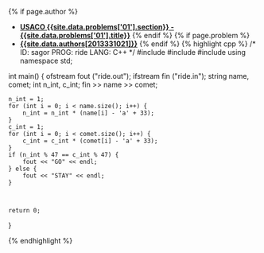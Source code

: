 <a name="2013331021.01"></a>

{% if page.author %}
- **[USACO {{site.data.problems['01'].section}} - {{site.data.problems['01'].title}}]({{site.baseurl}}/problem/01)**
{% endif %}
{% if page.problem %}
- **[{{site.data.authors[2013331021]}}]({{site.baseurl}}/author/2013331021)**
{% endif %}
{% highlight cpp %}
/*
ID: sagor
PROG: ride
LANG: C++
*/
#include<iostream>
#include<fstream>
#include<string>
using namespace std;

int main() {
    ofstream fout ("ride.out");
    ifstream fin ("ride.in");
    string name, comet;
    int n_int, c_int;
    fin >> name >> comet;

    n_int = 1;
    for (int i = 0; i < name.size(); i++) {
        n_int = n_int * (name[i] - 'a' + 33);
    }
    c_int = 1;
    for (int i = 0; i < comet.size(); i++) {
        c_int = c_int * (comet[i] - 'a' + 33);
    }
    if (n_int % 47 == c_int % 47) {
        fout << "GO" << endl;
    } else {
        fout << "STAY" << endl;
    }



    return 0;
}

{% endhighlight %}